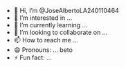 - 👋 Hi, I’m @JoseAlbertoLA240110464
- 👀 I’m interested in ...
- 🌱 I’m currently learning ...
- 💞️ I’m looking to collaborate on ...
- 📫 How to reach me ...
- 😄 Pronouns: ... beto
- ⚡ Fun fact: ...

<!---
JoseAlbertoLA240110464/JoseAlbertoLA240110464 is a ✨ special ✨ repository because its `README.md` (this file) appears on your GitHub profile.
You can click the Preview link to take a look at your changes.
--->
